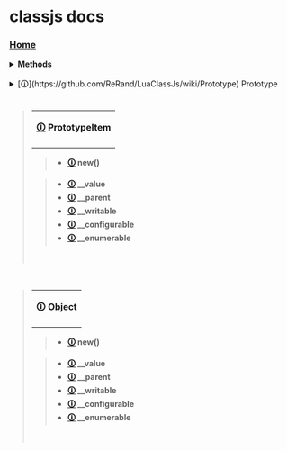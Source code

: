 # classjs docs
### [Home](https://github.com/ReRand/LuaClassJs/wiki)

<details>
<summary> <b> Methods </b>  </summary>

> <table> <tr> <td> 
>
> <b> [🛈](https://github.com/ReRand/LuaClassJs/wiki/class()) class() </b>
>
> </tr> </td> 

> <tr> <td> 
>
> <b> [🛈](https://github.com/ReRand/LuaClassJs/wiki/extend()) extend() </b>
>
> </tr> </td>

> <tr> <td> 
>
> <b> [🛈](https://github.com/ReRand/LuaClassJs/wiki/new()) new() </b>
>
> </tr> </td> 

> <tr> <td> 
>
> <b> [🛈](https://github.com/ReRand/LuaClassJs/wiki/isa()) isa() </b>
>
> </tr> </td>

> <tr> <td> 
>
> <b> [🛈](https://github.com/ReRand/LuaClassJs/wiki/getclass()) getclass() </b>
>
> </tr> </td> </table>
  
</details>

<br>


<details>

<summary> [🛈](https://github.com/ReRand/LuaClassJs/wiki/Prototype) Prototype </b>  </summary>

> <table> <tr> <td> 
>
> <b> [🛈](https://github.com/ReRand/LuaClassJs/wiki/Prototype.new()) new() </b>
>
> </tr> </td> 

> <tr> <td> 
>
> <b> [🛈](https://github.com/ReRand/LuaClassJs/wiki/Prototype.__isa()) __isa() </b>
>
> </tr> </td>

> <tr> <td> 
>
> <b> [🛈](https://github.com/ReRand/LuaClassJs/wiki/Prototype.__super()) __super() </b>
>
> </tr> </td> 

> </tr> </td> </table>


> <table> <tr> <td> 
>
> <b> [🛈](https://github.com/ReRand/LuaClassJs/wiki/Prototype.__name) __name </b>
>
> </tr> </td> 

> <tr> <td> 
>
> <b> [🛈](https://github.com/ReRand/LuaClassJs/wiki/Prototype.__instances) __instances </b>
>
> </tr> </td>

> <tr> <td> 
>
> <b> [🛈](https://github.com/ReRand/LuaClassJs/wiki/Prototype.__prototype) __prototype </b>
>
> </tr> </td> 

> </tr> </td> </table>
  
</details>

<br>

> <table> <tr> <td> 
>
> <b> [🛈](https://github.com/ReRand/LuaClassJs/wiki/PrototypeItem) PrototypeItem </b> 
>
> </tr> </td> </table>
>
>> - <b> [🛈](https://github.com/ReRand/LuaClassJs/wiki/PrototypeItem.new()) new() </b>
>
>> - <b> [🛈](https://github.com/ReRand/LuaClassJs/wiki/PrototypeItem.__value) __value </b>
>> - <b> [🛈](https://github.com/ReRand/LuaClassJs/wiki/PrototypeItem.__parent) __parent </b>
>> - <b> [🛈](https://github.com/ReRand/LuaClassJs/wiki/PrototypeItem.__writable) __writable </b>
>> - <b> [🛈](https://github.com/ReRand/LuaClassJs/wiki/PrototypeItem.__configurable) __configurable </b>
>> - <b> [🛈](https://github.com/ReRand/LuaClassJs/wiki/PrototypeItem.__enumerable) __enumerable </b>
> <br>

<br>

> <table> <tr> <td> 
>
> <b> [🛈](https://github.com/ReRand/LuaClassJs/wiki/Object) Object </b> 
>
> </tr> </td> </table>
>
>> - <b> [🛈](https://github.com/ReRand/LuaClassJs/wiki/PrototypeItem.new()) new() </b>
>
>> - <b> [🛈](https://github.com/ReRand/LuaClassJs/wiki/PrototypeItem.__value) __value </b>
>> - <b> [🛈](https://github.com/ReRand/LuaClassJs/wiki/PrototypeItem.__parent) __parent </b>
>> - <b> [🛈](https://github.com/ReRand/LuaClassJs/wiki/PrototypeItem.__writable) __writable </b>
>> - <b> [🛈](https://github.com/ReRand/LuaClassJs/wiki/PrototypeItem.__configurable) __configurable </b>
>> - <b> [🛈](https://github.com/ReRand/LuaClassJs/wiki/PrototypeItem.__enumerable) __enumerable </b>
> <br>

